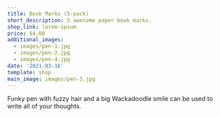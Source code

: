```yaml
---
title: Book Marks (5-pack)
short_description: 5 awesome paper book marks.
shop_link: lorem-ipsum
price: $4.00
additional_images:
  - images/pen-1.jpg
  - images/pen-2.jpg
  - images/pen-4.jpg
date: '2021-03-16'
template: shop
main_image: images/pen-3.jpg
---
```

Funky pen with fuzzy hair and a big Wackadoodle smile can be used to write all of your thoughts.
